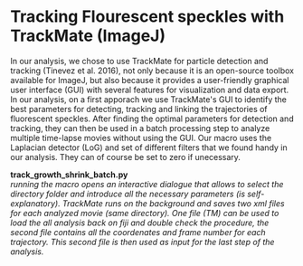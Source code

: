 # Tracking Flourescent speckles with TrackMate (ImageJ)

In our analysis, we chose to use TrackMate for particle detection and tracking (Tinevez et al. 2016), not only because it is an open-source toolbox available for ImageJ, but also because it provides a user-friendly graphical user interface (GUI) with several features for visualization and data export. In our analysis, on a first apporach we use TrackMate's GUI to identify the best parameters for detecting, tracking and linking the trajectories of fluorescent speckles. After finding the optimal parameters for detection and tracking, they can then be used in a batch processing step to analyze multiple time-lapse movies without using the GUI. Our macro uses the Laplacian detector (LoG) and set of different filters that we found handy in our analysis. They can of course be set to zero if unecessary.

**track_growth_shrink_batch.py** <br>
*running the macro opens an interactive dialogue that allows to select the directory folder and introduce all the necessary parameters (is self-explanatory). TrackMate runs on the background and saves two xml files for each analyzed movie (same directory). One file (TM) can be used to load the all analysis back on fiji and double check the procedure, the second file contains all the coordenates and frame number for each trajectory. This second file is then used as input for the last step of the analysis.*
